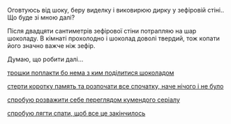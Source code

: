 Оговтуюсь від шоку, беру виделку і виковирюю дирку у зефіровій стіні.. Що буде зі мною далі?

Після  двадцяти сантиметрів зефірової стіни потрапляю на шар шоколаду. 
В кімнаті прохолодно і шоколад доволі твердий, тож копати його значно важче ніж зефір.

Думаю, що робити далі...

[трошки поплакти бо нема з ким подiлитися шоколадом](../Crying/crying-in-the-corner.md)

[стерти коротку память та розпочати все спочатку, наче нічого і не було](../marshmallow.md)

[спробую розважити себе переглядом кумендого серіалу](../tv-show/tv-show.md)

[спробую лягти спати, щоб все це закінчилось](../go-to-sleep/go-to-sleep.md)

